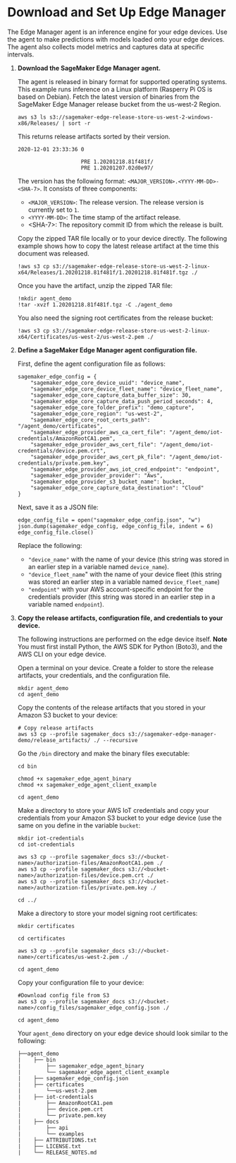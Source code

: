 # Download and Set Up Edge Manager<a name="edge-getting-started-step4"></a>

The Edge Manager agent is an inference engine for your edge devices\. Use the agent to make predictions with models loaded onto your edge devices\. The agent also collects model metrics and captures data at specific intervals\.

1. **Download the SageMaker Edge Manager agent\.**

   The agent is released in binary format for supported operating systems\. This example runs inference on a Linux platform \(Rasperry Pi OS is based on Debian\)\. Fetch the latest version of binaries from the SageMaker Edge Manager release bucket from the us\-west\-2 Region\.

   ```
   aws s3 ls s3://sagemaker-edge-release-store-us-west-2-windows-x86/Releases/ | sort -r
   ```

   This returns release artifacts sorted by their version\.

   ```
   2020-12-01 23:33:36 0 
   
                       PRE 1.20201218.81f481f/
                       PRE 1.20201207.02d0e97/
   ```

   The version has the following format: `<MAJOR_VERSION>.<YYYY-MM-DD>-<SHA-7>`\. It consists of three components:
   + `<MAJOR_VERSION>`: The release version\. The release version is currently set to `1`\.
   + `<YYYY-MM-DD>`: The time stamp of the artifact release\.
   + <SHA\-7>: The repository commit ID from which the release is built\.

   Copy the zipped TAR file locally or to your device directly\. The following example shows how to copy the latest release artifact at the time this document was released\.

   ```
   !aws s3 cp s3://sagemaker-edge-release-store-us-west-2-linux-x64/Releases/1.20201218.81f481f/1.20201218.81f481f.tgz ./
   ```

   Once you have the artifact, unzip the zipped TAR file:

   ```
   !mkdir agent_demo
   !tar -xvzf 1.20201218.81f481f.tgz -C ./agent_demo
   ```

   You also need the signing root certificates from the release bucket:

   ```
   !aws s3 cp s3://sagemaker-edge-release-store-us-west-2-linux-x64/Certificates/us-west-2/us-west-2.pem ./
   ```

1. **Define a SageMaker Edge Manager agent configuration file\.**

   First, define the agent configuration file as follows:

   ```
   sagemaker_edge_config = {
       "sagemaker_edge_core_device_uuid": "device_name",
       "sagemaker_edge_core_device_fleet_name": "device_fleet_name",
       "sagemaker_edge_core_capture_data_buffer_size": 30,
       "sagemaker_edge_core_capture_data_push_period_seconds": 4,
       "sagemaker_edge_core_folder_prefix": "demo_capture",
       "sagemaker_edge_core_region": "us-west-2",
       "sagemaker_edge_core_root_certs_path": "/agent_demo/certificates",
       "sagemaker_edge_provider_aws_ca_cert_file": "/agent_demo/iot-credentials/AmazonRootCA1.pem",
       "sagemaker_edge_provider_aws_cert_file": "/agent_demo/iot-credentials/device.pem.crt",
       "sagemaker_edge_provider_aws_cert_pk_file": "/agent_demo/iot-credentials/private.pem.key",
       "sagemaker_edge_provider_aws_iot_cred_endpoint": "endpoint",
       "sagemaker_edge_provider_provider": "Aws",
       "sagemaker_edge_provider_s3_bucket_name": bucket,
       "sagemaker_edge_core_capture_data_destination": "Cloud"
   }
   ```

   Next, save it as a JSON file:

   ```
   edge_config_file = open("sagemaker_edge_config.json", "w")
   json.dump(sagemaker_edge_config, edge_config_file, indent = 6)
   edge_config_file.close()
   ```

   Replace the following:
   + `"device_name"` with the name of your device \(this string was stored in an earlier step in a variable named `device_name`\)\.
   + `"device_fleet_name`" with the name of your device fleet \(this string was stored an earlier step in a variable named `device_fleet_name`\)
   + `"endpoint"` with your AWS account\-specific endpoint for the credentials provider \(this string was stored in an earlier step in a variable named `endpoint`\)\.

1. **Copy the release artifacts, configuration file, and credentials to your device\.**

   The following instructions are performed on the edge device itself\.
**Note**  
You must first install Python, the AWS SDK for Python \(Boto3\), and the AWS CLI on your edge device\. 

   Open a terminal on your device\. Create a folder to store the release artifacts, your credentials, and the configuration file\.

   ```
   mkdir agent_demo
   cd agent_demo
   ```

   Copy the contents of the release artifacts that you stored in your Amazon S3 bucket to your device:

   ```
   # Copy release artifacts 
   aws s3 cp --profile sagemaker_docs s3://sagemaker-edge-manager-demo/release_artifacts/ ./ --recursive
   ```

   Go the `/bin` directory and make the binary files executable:

   ```
   cd bin
   
   chmod +x sagemaker_edge_agent_binary
   chmod +x sagemaker_edge_agent_client_example
   
   cd agent_demo
   ```

   Make a directory to store your AWS IoT credentials and copy your credentials from your Amazon S3 bucket to your edge device \(use the same on you define in the variable `bucket`:

   ```
   mkdir iot-credentials
   cd iot-credentials
   
   aws s3 cp --profile sagemaker_docs s3://<bucket-name>/authorization-files/AmazonRootCA1.pem ./
   aws s3 cp --profile sagemaker_docs s3://<bucket-name>/authorization-files/device.pem.crt ./
   aws s3 cp --profile sagemaker_docs s3://<bucket-name>/authorization-files/private.pem.key ./
   
   cd ../
   ```

   Make a directory to store your model signing root certificates:

   ```
   mkdir certificates
   
   cd certificates
   
   aws s3 cp --profile sagemaker_docs s3://<bucket-name>/certificates/us-west-2.pem ./
   
   cd agent_demo
   ```

   Copy your configuration file to your device:

   ```
   #Download config file from S3
   aws s3 cp --profile sagemaker_docs s3://<bucket-name>/config_files/sagemaker_edge_config.json ./
   
   cd agent_demo
   ```

   Your `agent_demo` directory on your edge device should look similar to the following:

   ```
   ├──agent_demo
   |    ├── bin
   |        ├── sagemaker_edge_agent_binary
   |        └── sagemaker_edge_agent_client_example
   |    ├── sagemaker_edge_config.json
   |    ├── certificates
   |        └──us-west-2.pem
   |    ├── iot-credentials
   |        ├── AmazonRootCA1.pem
   |        ├── device.pem.crt
   |        └── private.pem.key
   |    ├── docs
   |        ├── api
   |        └── examples
   |    ├── ATTRIBUTIONS.txt
   |    ├── LICENSE.txt  
   |    └── RELEASE_NOTES.md
   ```